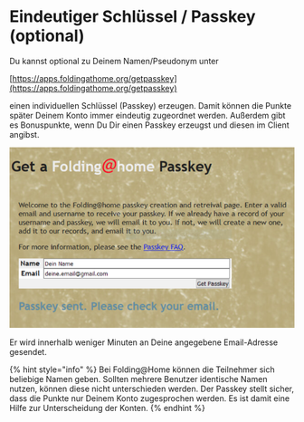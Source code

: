 # Eindeutiger Schlüssel / Passkey \(optional\)

Du kannst optional zu Deinem Namen/Pseudonym unter

[https://apps.foldingathome.org/getpasskey](https://apps.foldingathome.org/getpasskey)

einen individuellen Schlüssel \(Passkey\) erzeugen. Damit können die Punkte später Deinem Konto immer eindeutig zugeordnet werden. Außerdem gibt es Bonuspunkte, wenn Du Dir einen Passkey erzeugst und diesen im Client angibst.

![](../.gitbook/assets/img2.de.png)

Er wird innerhalb weniger Minuten an Deine angegebene Email-Adresse gesendet.

{% hint style="info" %}
Bei Folding@Home können die Teilnehmer sich beliebige Namen geben. Sollten mehrere Benutzer identische Namen nutzen, können diese nicht unterschieden werden. Der Passkey stellt sicher, dass die Punkte nur Deinem Konto zugesprochen werden. Es ist damit eine Hilfe zur Unterscheidung der Konten.
{% endhint %}

